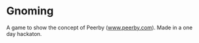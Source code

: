 Gnoming
=======

A game to show the concept of Peerby (www.peerby.com). Made in a one day hackaton.
